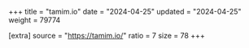 +++
title = "tamim.io"
date = "2024-04-25"
updated = "2024-04-25"
weight = 79774

[extra]
source = "https://tamim.io/"
ratio = 7
size = 78
+++
